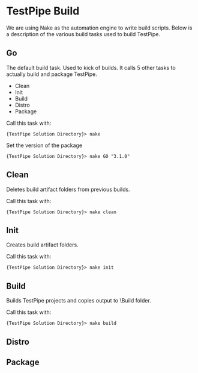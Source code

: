 TestPipe Build
==============

We are using Nake as the automation engine to write build scripts. Below is a 
description of the various build tasks used to build TestPipe.

Go
--

The default build task. Used to kick of builds. It calls 5 other tasks to 
actually build and package TestPipe.

* Clean
* Init
* Build
* Distro
* Package

Call this task with: 

`{TestPipe Solution Directory}> nake`

Set the version of the package

`{TestPipe Solution Directory}> nake GO "3.1.0"`


Clean
-----------------------------------
Deletes build artifact folders from previous builds. 

Call this task with: 

`{TestPipe Solution Directory}> nake clean`

Init
-----------------------------------
Creates build artifact folders.

Call this task with: 

`{TestPipe Solution Directory}> nake init`

Build
-----------------------------------
Builds TestPipe projects and copies output to \Build folder.

Call this task with: 

`{TestPipe Solution Directory}> nake build`

Distro
-----------------------------------

Package
-----------------------------------
